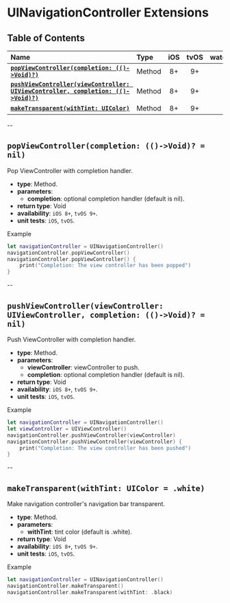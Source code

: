 # UINavigationController Extensions

## Table of Contents

| Name | Type | iOS | tvOS | watchOS | macOS |
|:--- | :--- | :---: | :---: | :---: | :---: |
| [**`popViewController(completion: (()->Void)?)`**](#popviewcontrollercompletion--void--nil) | Method | 8+ | 9+ | - | - |
| [**`pushViewController(viewController: UIViewController, completion: (()->Void)?)`**](#pushviewcontrollerviewcontroller-uiviewcontroller-completion--void--nil) | Method | 8+ | 9+ | - | - |
| [**`makeTransparent(withTint: UIColor)`**](#maketransparentwithtint-uicolor--white) | Method | 8+ | 9+ | - | - |


--


## `popViewController(completion: (()->Void)? = nil)`
Pop ViewController with completion handler.

- **type**: Method.
- **parameters**:
    - **completion**: optional completion handler (default is nil).
- **return type**: Void
- **availability**: `iOS 8+`, `tvOS 9+`.
- **unit tests**: `iOS`, `tvOS`.

Example

```swift
let navigationController = UINavigationController()
navigationController.popViewController()
navigationController.popViewController() {
    print("Completion: The view controller has been popped")
}
```

--

## `pushViewController(viewController: UIViewController, completion: (()->Void)? = nil)`
Push ViewController with completion handler.

- **type**: Method.
- **parameters**:
     - **viewController**: viewController to push.
    - **completion**: optional completion handler (default is nil).
- **return type**: Void
- **availability**: `iOS 8+`, `tvOS 9+`.
- **unit tests**: `iOS`, `tvOS`.

Example

```swift
let navigationController = UINavigationController()
let viewController = UIViewController()
navigationController.pushViewController(viewController)
navigationController.pushViewController(viewController) {
    print("Completion: The view controller has been pushed")
}
```

--

## `makeTransparent(withTint: UIColor = .white)`
Make navigation controller's navigation bar transparent.

- **type**: Method.
- **parameters**:
    - **withTint**: tint color (default is .white).
- **return type**: Void
- **availability**: `iOS 8+`, `tvOS 9+`.
- **unit tests**: `iOS`, `tvOS`.

Example

```swift
let navigationController = UINavigationController()
navigationController.makeTransparent()
navigationController.makeTransparent(withTint: .black)
```
